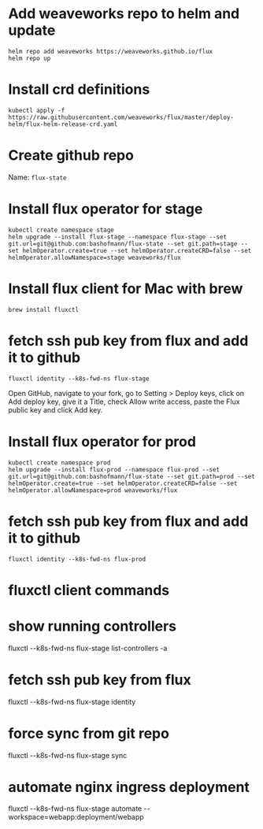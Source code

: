 # Add weaveworks repo to helm and update

```
helm repo add weaveworks https://weaveworks.github.io/flux
helm repo up
````


# Install crd definitions

````
kubectl apply -f https://raw.githubusercontent.com/weaveworks/flux/master/deploy-helm/flux-helm-release-crd.yaml
````

# Create github repo

Name: `flux-state`

# Install flux operator for stage

````
kubectl create namespace stage
helm upgrade --install flux-stage --namespace flux-stage --set git.url=git@github.com:bashofmann/flux-state --set git.path=stage --set helmOperator.create=true --set helmOperator.createCRD=false --set helmOperator.allowNamespace=stage weaveworks/flux
````

# Install flux client for Mac with brew

````
brew install fluxctl
````

# fetch ssh pub key from flux and add it to github

```
fluxctl identity --k8s-fwd-ns flux-stage
```

Open GitHub, navigate to your fork, go to Setting > Deploy keys, click on Add deploy key, give it a Title, check Allow write access, paste the Flux public key and click Add key.

# Install flux operator for prod

````
kubectl create namespace prod
helm upgrade --install flux-prod --namespace flux-prod --set git.url=git@github.com:bashofmann/flux-state --set git.path=prod --set helmOperator.create=true --set helmOperator.createCRD=false --set helmOperator.allowNamespace=prod weaveworks/flux
````

# fetch ssh pub key from flux and add it to github

```
fluxctl identity --k8s-fwd-ns flux-prod
```

# fluxctl client commands

# show running controllers

fluxctl --k8s-fwd-ns flux-stage list-controllers -a

# fetch ssh pub key from flux

fluxctl --k8s-fwd-ns flux-stage identity

# force sync from git repo

fluxctl --k8s-fwd-ns flux-stage sync

# automate nginx ingress deployment

fluxctl --k8s-fwd-ns flux-stage automate --workspace=webapp:deployment/webapp
